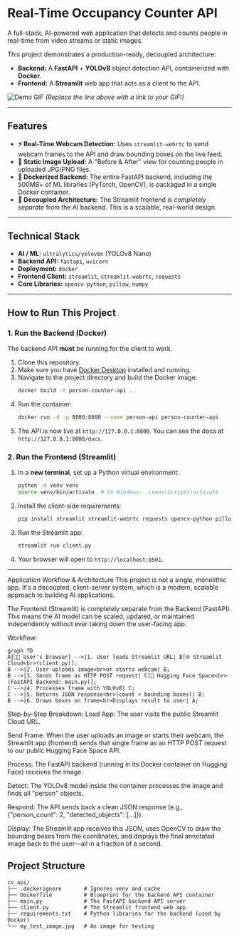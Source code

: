 # Real-Time Occupancy Counter API

A full-stack, AI-powered web application that detects and counts people in real-time from video streams or static images.

This project demonstrates a production-ready, decoupled architecture:

- **Backend:** A **FastAPI** + **YOLOv8** object detection API, containerized with **Docker**.
- **Frontend:** A **Streamlit** web app that acts as a client to the API.

![Demo GIF](link-to-your-demo.gif)
_(Replace the line above with a link to your GIF!)_

---

## Features

- **⚡ Real-Time Webcam Detection:** Uses `streamlit-webrtc` to send webcam frames to the API and draw bounding boxes on the live feed.
- **📂 Static Image Upload:** A "Before & After" view for counting people in uploaded JPG/PNG files.
- **🐳 Dockerized Backend:** The entire FastAPI backend, including the 500MB+ of ML libraries (PyTorch, OpenCV), is packaged in a single Docker container.
- **🚀 Decoupled Architecture:** The Streamlit frontend is _completely separate_ from the AI backend. This is a scalable, real-world design.

---

## Technical Stack

- **AI / ML:** `ultralytics/yolov8n` (YOLOv8 Nano)
- **Backend API:** `fastapi`, `uvicorn`
- **Deployment:** `docker`
- **Frontend Client:** `streamlit`, `streamlit-webrtc`, `requests`
- **Core Libraries:** `opencv-python`, `pillow`, `numpy`

---

## How to Run This Project

### 1. Run the Backend (Docker)

The backend API **must** be running for the client to work.

1.  Clone this repository.
2.  Make sure you have [Docker Desktop](https://www.docker.com/products/docker-desktop/) installed and running.
3.  Navigate to the project directory and build the Docker image:
    ```bash
    docker build -t person-counter-api .
    ```
4.  Run the container:
    ```bash
    docker run -d -p 8000:8000 --name person-api person-counter-api
    ```
5.  The API is now live at `http://127.0.0.1:8000`. You can see the docs at `http://127.0.0.1:8000/docs`.

### 2. Run the Frontend (Streamlit)

1.  In a **new terminal**, set up a Python virtual environment:
    ```bash
    python -m venv venv
    source venv/bin/activate  # On Windows: .\venv\Scripts\activate
    ```
2.  Install the client-side requirements:
    ```bash
    pip install streamlit streamlit-webrtc requests opencv-python pillow
    ```
3.  Run the Streamlit app:
    ```bash
    streamlit run client.py
    ```
4.  Your browser will open to `http://localhost:8501`.

---

Application Workflow & Architecture
This project is not a single, monolithic app. It's a decoupled, client-server system, which is a modern, scalable approach to building AI applications.

The Frontend (Streamlit) is completely separate from the Backend (FastAPI). This means the AI model can be scaled, updated, or maintained independently without ever taking down the user-facing app.

Workflow:

```
graph TD
A[🧑‍💻 User's Browser] -->|1. User loads Streamlit URL| B[🌐 Streamlit Cloud<br>(client.py)];
B -->|2. User uploads image<br>or starts webcam| B;
B -->|3. Sends frame as HTTP POST request| C[🐳 Hugging Face Space<br>(FastAPI Backend: main.py)];
C -->|4. Processes frame with YOLOv8| C;
C -->|5. Returns JSON response<br>(count + bounding boxes)| B;
B -->|6. Draws boxes on frame<br>Displays result to user| A;
```

Step-by-Step Breakdown:
Load App: The user visits the public Streamlit Cloud URL.

Send Frame: When the user uploads an image or starts their webcam, the Streamlit app (frontend) sends that single frame as an HTTP POST request to our public Hugging Face Space API.

Process: The FastAPI backend (running in its Docker container on Hugging Face) receives the image.

Detect: The YOLOv8 model inside the container processes the image and finds all "person" objects.

Respond: The API sends back a clean JSON response (e.g., {"person_count": 2, "detected_objects": [...]}).

Display: The Streamlit app receives this JSON, uses OpenCV to draw the bounding boxes from the coordinates, and displays the final annotated image back to the user—all in a fraction of a second.

## Project Structure

```
cv_api/
├── .dockerignore       # Ignores venv and cache
├── Dockerfile          # Blueprint for the backend API container
├── main.py             # The FastAPI backend API server
├── client.py           # The Streamlit frontend web app
├── requirements.txt    # Python libraries for the backend (used by Docker)
└── my_test_image.jpg   # An image for testing
```
